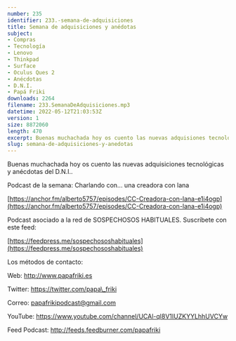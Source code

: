 ```yaml
---
number: 235
identifier: 233.-semana-de-adquisiciones
title: Semana de adquisiciones y anédotas
subject:
- Compras
- Tecnología
- Lenovo
- Thinkpad
- Surface
- Oculus Ques 2
- Anécdotas
- D.N.I.
- Papá Friki
downloads: 2264
filename: 233.SemanaDeAdquisiciones.mp3
datetime: 2022-05-12T21:03:53Z
version: 1
size: 8872060
length: 470
excerpt: Buenas muchachada hoy os cuento las nuevas adquisiones tecnológicas y anécdotas del D.N.I.
slug: semana-de-adquisiciones-y-anedotas
---
```

Buenas muchachada hoy os cuento las nuevas adquisiciones tecnológicas y anécdotas del D.N.I..

Podcast de la semana: Charlando con... una creadora con lana

[https://anchor.fm/alberto5757/episodes/CC-Creadora-con-lana-e1i4ogp](https://anchor.fm/alberto5757/episodes/CC-Creadora-con-lana-e1i4ogp)

Podcast asociado a la red de SOSPECHOSOS HABITUALES. Suscríbete con este feed:

[https://feedpress.me/sospechososhabituales](https://feedpress.me/sospechososhabituales)

Los métodos de contacto:

Web: http://www.papafriki.es

Twitter: https://twitter.com/papa\_friki

Correo: papafrikipodcast@gmail.com

YouTube: https://www.youtube.com/channel/UCAl-ql8V1IUZKYYLhhUVCYw

Feed Podcast: http://feeds.feedburner.com/papafriki